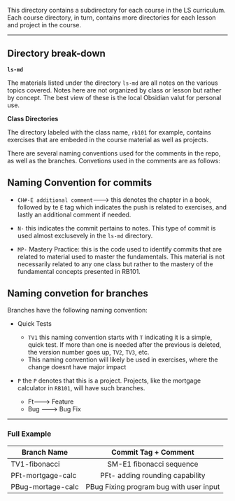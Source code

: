 This directory contains a subdirectory for each course in the LS curriculum.
Each course directory, in turn, contains more directories for each lesson and project in the course.

---

## Directory break-down

**`ls-md`** 

The materials listed under the directory `ls-md` are all notes on the various topics covered. Notes here are not organized by class or lesson but rather by concept. The best view of these is the local Obsidian valut for personal use.

**Class Directories**


The directory labeled with the class name, `rb101` for example, contains exercises that are embeded in the course material as well as projects.

There are several naming conventions used for the comments in the repo, as well as the branches. 
Convetions used in the comments are as follows:


## Naming Convention for commits
- `CH#-E additional comment`---> this denotes the chapter in a book, followed by te `E` tag which indicates the push is related to exercises, and lastly an additional comment if needed.

- `N-` this indicates the commit pertains to notes. This type of commit is used almost exclusevely in the `ls-md` directory.
- `MP-` Mastery Practice: this is the code used to identify commits that are related to material used to master the fundamentals. This material is not necessarily related to any one class but rather to the mastery of the fundamental concepts presented in RB101.

## Naming convetion for branches
Branches have the following naming convention:

- Quick Tests
  - `TV1` this naming convention starts with `T` indicating it is a simple, quick test. If more than one is needed after the previous is deleted, the version number goes up, `TV2`, `TV3`, etc.
  - This naming convention will likely be used in exercises, where the change doesnt have major impact

- `P` the `P` denotes that this is a project. Projects, like the mortgage calculator in `RB101`, will have such branches.
  - Ft---> Feature
  - Bug ---> Bug Fix
  
---

### Full Example

|     Branch Name    |      Commit Tag + Comment                    |
| -------------------|:--------------------------------------------:|
| TV1-fibonacci      |    SM-E1 fibonacci sequence                  |
| PFt-mortgage-calc  |    PFt- adding rounding capability           |
| PBug-mortage-calc  |    PBug Fixing program bug with user input   |